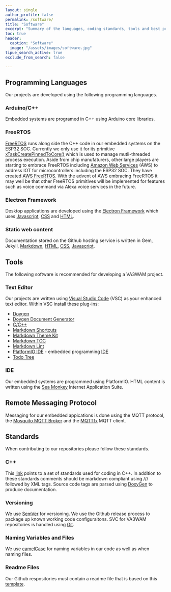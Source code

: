 ```yaml
---
layout: single
author_profile: false
permalink: /software/
title: "Software"
excerpt: "Summary of the languages, coding standards, tools and best practices used for our projects."
toc: true
header:
  caption: "Software"
  image: "/assets/images/software.jpg"
tipue_search_active: true
exclude_from_search: false

---
```


## Programming Languages
Our projects are developed using the following programming languages.

### Arduino/C++
Embedded systems are programed in C++ using Arduino core libraries.

### FreeRTOS
<a href="https://freertos.org/">FreeRTOS</a> runs along side the C++ code in our embedded systems on the ESP32 SOC.  Currently we only use it for its primitive <a href="https://docs.espressif.com/projects/esp-idf/en/latest/esp32/api-reference/system/freertos.html">xTaskCreatePinnedToCore()</a> which is used to manage mutli-threaded process execution. Aside from chip manufaturers, other large players are starting to embrace FreeRTOS including <a href="https://aws.amazon.com/">Amazon Web Services</a> (AWS) to address IOT for microcontrollers including the ESP32 SOC. They have created <a href="https://techcrunch.com/2017/11/29/amazon-freertos-is-a-new-operating-system-for-microcontroller-based-iot-devices/">AWS FreeRTOS</a>. With the advent of AWS embracing FreeRTOS it may well be that other FreeRTOS primitives will be implemented for features such as voice command via Alexa voice services in the future.         

### Electron Framework
Desktop applications are developed using the <a href="https://www.electronjs.org/">Electron Framework</a> which uses <a href="https://en.wikipedia.org/wiki/JavaScript">Javascript</a>, <a href="https://en.wikipedia.org/wiki/Cascading_Style_Sheets">CSS</a> and <a href="https://en.wikipedia.org/wiki/HTML">HTML</a>.

### Static web content
Documentation stored on the Github hosting service is written in Gem, Jekyll, <a href="https://en.wikipedia.org/wiki/Markdown">Markdown</a>,  <a href="https://en.wikipedia.org/wiki/HTML">HTML</a>, <a href="https://en.wikipedia.org/wiki/Cascading_Style_Sheets">CSS</a>, <a href="https://en.wikipedia.org/wiki/JavaScript">Javascript</a>. 

## Tools
The following software is recommended for developing a VA3WAM project.

### Text Editor
Our projects are written using <a href="https://code.visualstudio.com/">Visual Studio Code</a> (VSC) as your enhanced text editor. Within VSC install these plug-ins:
<ul>
    <li><a href="https://github.com/bbenoist/vscode-doxygen">Doygen</a></li>
    <li><a href="https://github.com/christophschlosser/doxdocgen">Doygen Document Generator</a></li>
    <li><a href="https://github.com/Microsoft/vscode-cpptools">C/C++</a></li>
    <li><a href="https://github.com/mdickin/vscode-markdown-shortcuts">Markdown Shortcuts</a></li>
    <li><a href="https://github.com/Microsoft/vscode-themes">Markdown Theme Kit</a></li>
    <li><a href="https://github.com/AlanWalk/Markdown-TOC">Markdown TOC</a></li>
    <li><a href="https://github.com/DavidAnson/vscode-markdownlint">Markdown Lint</a></li>
    <li><a href="https://github.com/platformio/platformio-vscode-ide">PlatformIO IDE</a> - embedded programming <a href="https://en.wikipedia.org/wiki/Integrated_development_environment">IDE</a></li>
    <li><a href="https://github.com/Gruntfuggly/todo-tree">Todo Tree</a></li>
</ul>

### IDE
Our embedded systems are programmed using <a hraf="https://platformio.org/">PlatformIO</a>. HTML content is written using the <a href="https://www.seamonkey-project.org/">Sea Monkey</a> Internet Application Suite. 

## Remote Messaging Protocol
Messaging for our embedded appications is done using the MQTT protocol, the <a href="https://mosquitto.org/"> Mosquito MQTT Broker</a> and the <a href="http://mqttfx.org/">MQTTfx</a> MQTT client.
        
## Standards
When contributing to our repositories please follow these standards. 

### C++
This <a href="http://www.edparrish.net/common/cppdoc.html">link</a> points to a set of standards used for coding in C++. 
In addition to these standards comments should be markdown compliant using /// followed by XML tags. Source code tags are 
parsed using <a href="https://en.wikipedia.org/wiki/Doxygen">DoxyGen</a> to produce documentation.

### Versioning
We use <a href="http://semver.org/">SemVer</a> for versioning. We use the Github release process to package up known working 
code configuraitons. SVC for VA3WAM repositories is handled using <a href="https://git-scm.com/">Git</a>.

### Naming Variables and Files
We use <a href="https://en.wikipedia.org/wiki/Camel_case">camelCase</a> for naming variables in our code as well as when naming files. 

### Readme Files
Our Github respositories must contain a readme file that is based on this 
<a href="https://github.com/va3wam/TWIPe/blob/Andrew/README.md">template</a>.
